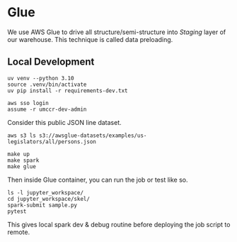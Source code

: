 # Glue

We use AWS Glue to drive all structure/semi-structure into *Staging* layer of our warehouse. This technique is called data preloading.

## Local Development

```
uv venv --python 3.10
source .venv/bin/activate
uv pip install -r requirements-dev.txt
```

```
aws sso login
assume -r umccr-dev-admin
```

Consider this public JSON line dataset.

```
aws s3 ls s3://awsglue-datasets/examples/us-legislators/all/persons.json
```

```
make up
make spark
make glue
```

Then inside Glue container, you can run the job or test like so.
```
ls -l jupyter_workspace/
cd jupyter_workspace/skel/
spark-submit sample.py
pytest
```

This gives local spark dev & debug routine before deploying the job script to remote.
